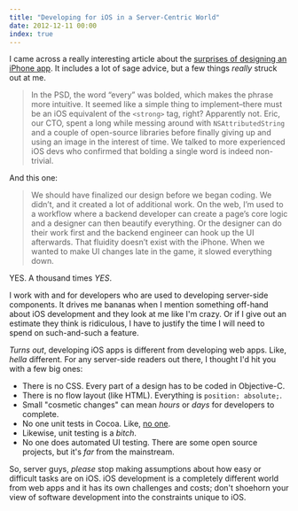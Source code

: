 ```yaml
---
title: "Developing for iOS in a Server-Centric World"
date: 2012-12-11 00:00
index: true
---
```


I came across a really interesting article about the [surprises of designing an iPhone app](http://jackg.org/iphone-design). It includes a lot of sage advice, but a few things _really_ struck out at me.

> In the PSD, the word “every” was bolded, which makes the phrase more intuitive. It seemed like a simple thing to implement–there must be an iOS equivalent of the `<strong>` tag, right? Apparently not. Eric, our CTO, spent a long while messing around with `NSAttributedString` and a couple of open-source libraries before finally giving up and using an image in the interest of time. We talked to more experienced iOS devs who confirmed that bolding a single word is indeed non-trivial.

And this one:

> We should have finalized our design before we began coding. We didn’t, and it created a lot of additional work. On the web, I’m used to a workflow where a backend developer can create a page’s core logic and a designer can then beautify everything. Or the designer can do their work first and the backend engineer can hook up the UI afterwards. That fluidity doesn’t exist with the iPhone. When we wanted to make UI changes late in the game, it slowed everything down.

YES. A thousand times _YES_.

I work with and for developers who are used to developing server-side components. It drives me bananas when I mention something off-hand about iOS development and they look at me like I'm crazy. Or if I give out an estimate they think is ridiculous, I have to justify the time I will need to spend on such-and-such a feature.

_Turns out_, developing iOS apps is different from developing web apps. Like, _hella_ different. For any server-side readers out there, I thought I'd hit you with a few big ones:

- There is no CSS. Every part of a design has to be coded in Objective-C.
- There is no flow layout (like HTML). Everything is `position: absolute;`.
- Small "cosmetic changes" can mean _hours_ or _days_ for developers to complete. 
- No one unit tests in Cocoa. Like, [no one](http://blog.wilshipley.com/2005/09/unit-testing-is-teh-suck-urr.html). 
- Likewise, unit testing is a _bitch_.
- No one does automated UI testing. There are some open source projects, but it's _far_ from the mainstream.

So, server guys, _please_ stop making assumptions about how easy or difficult tasks are on iOS. iOS development is a completely different world from web apps and it has its own challenges and costs; don't shoehorn your view of software development into the constraints unique to iOS.

<!-- more -->
